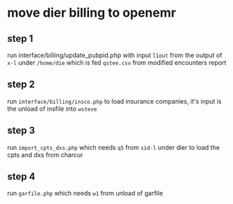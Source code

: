 # move dier billing to openemr

## step 1

run interface/billing/update_pubpid.php with input `l1out` from the output of `x-l` under `/home/die` which is fed `qstee.csv` from modified encounters report

## step 2

run `interface/billing/insco.php` to load insurance companies, it's input is the unload of insfile into `wsteve`

## step 3

run  `import_cpts_dxs.php` which needs `q5` from `sid-l` under dier to load the cpts and dxs from charcur

## step 4

run `garfile.php` which needs `w1` from unload of garfile